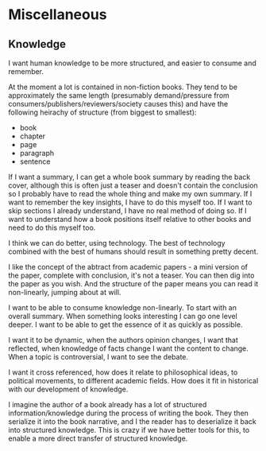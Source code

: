 # Miscellaneous

## Knowledge

I want human knowledge to be more structured, and easier to consume and remember.

At the moment a lot is contained in non-fiction books. They tend to be approximately the same length (presumably demand/pressure from consumers/publishers/reviewers/society causes this) and have the following heirachy of structure (from biggest to smallest):

* book
* chapter
* page
* paragraph
* sentence

If I want a summary, I can get a whole book summary by reading the back cover, although this is often just a teaser and doesn't contain the conclusion so I probably have to read the whole thing and make my own summary. If I want to remember the key insights, I have to do this myself too. If I want to skip sections I already understand, I have no real method of doing so. If I want to understand how a book positions itself relative to other books and need to do this myself too.

I think we can do better, using technology. The best of technology combined with the best of humans should result in something pretty decent.

I like the concept of the abtract from academic papers - a mini version of the paper, complete with conclusion, it's not a teaser. You can then dig into the paper as you wish. And the structure of the paper means you can read it non-linearly, jumping about at will.

I want to be able to consume knowledge non-linearly. To start with an overall summary. When something looks interesting I can go one level deeper. I want to be able to get the essence of it as quickly as possible.

I want it to be dynamic, when the authors opinion changes, I want that reflected, when knowledge of facts change I want the content to change. When a topic is controversial, I want to see the debate.

I want it cross referenced, how does it relate to philosophical ideas, to political movements, to different academic fields. How does it fit in historical with our development of knowledge.

I imagine the author of a book already has a lot of structured information/knowledge during the process of writing the book. They then serialize it into the book narrative, and I the reader has to deserialize it back into structured knowledge. This is crazy if we have better tools for this, to enable a more direct transfer of structured knowledge.